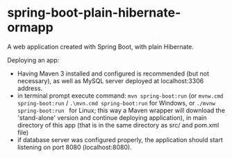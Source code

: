 # spring-boot-plain-hibernate-ormapp
A web application created with Spring Boot, with plain Hibernate.

Deploying an app:
 - Having Maven 3 installed and configured is recommended (but not necessary), as well as MySQL server deployed at localhost:3306 address.
 - in terminal prompt execute command: ```mvn spring-boot:run``` (or ```mvnw.cmd spring-boot:run``` / ```.\mvn.cmd spring-boot:run``` for Windows, or ```./mvnw spring-boot:run ``` for Linux; this way a Maven wrapper will download the 'stand-alone' version and continue deploying application), in main directory of this app (that is in the same directory as src/ and pom.xml file)
 - if database server was configured properly, the application should start listening on port 8080 (localhost:8080).
